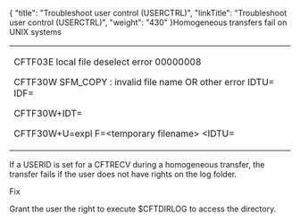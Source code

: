 {
    "title": "Troubleshoot user control (USERCTRL)",
    "linkTitle": "Troubleshoot user control (USERCTRL)",
    "weight": "430"
}Homogeneous transfers fail on UNIX systems

<table cellspacing="0">
   <col/>
   <tbody>
      <tr>
         <td>
            <p>CFTF03E local file deselect error 00000008</p>
            <p>CFTF30W SFM_COPY : invalid file name OR other error IDTU= IDF=</p>
            <p>CFTF30W+IDT=</p>
            <p>CFTF30W+U=expl F=&lt;temporary filename&gt; &lt;IDTU=</p>
         </td>
      </tr>
   </tbody>
</table>

If a USERID is set for a CFTRECV during a homogeneous transfer, the transfer fails if the user does not have rights on the log folder.

Fix

Grant the user the right to execute $CFTDIRLOG to access the directory.
